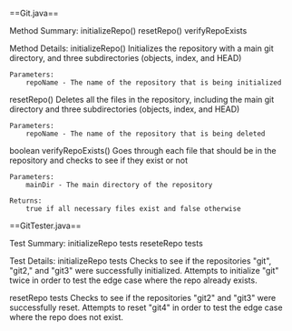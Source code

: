 ==Git.java==

Method Summary:
initializeRepo()
resetRepo()
verifyRepoExists

Method Details:
initializeRepo()
    Initializes the repository with a main git directory, and three subdirectories (objects, index, and HEAD)

    Parameters:
        repoName - The name of the repository that is being initialized

resetRepo()
    Deletes all the files in the repository, including the main git directory and three subdirectories (objects, index, and HEAD)

    Parameters:
        repoName - The name of the repository that is being deleted

boolean verifyRepoExists()
    Goes through each file that should be in the repository and checks to see if they exist or not

    Parameters:
        mainDir - The main directory of the repository

    Returns:
        true if all necessary files exist and false otherwise


==GitTester.java==

Test Summary:
initializeRepo tests
reseteRepo tests

Test Details:
initializeRepo tests
    Checks to see if the repositories "git", "git2," and "git3" were successfully initialized. Attempts to initialize "git" twice in order to test the edge case where the repo already exists.

resetRepo tests
    Checks to see if the repositories "git2" and "git3" were successfully reset. Attempts to reset "git4" in order to test the edge case where the repo does not exist.

